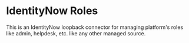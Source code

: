# IdentityNow Roles

This is an IdentityNow loopback connector for managing platform's roles like admin, helpdesk, etc. like any other managed source.
